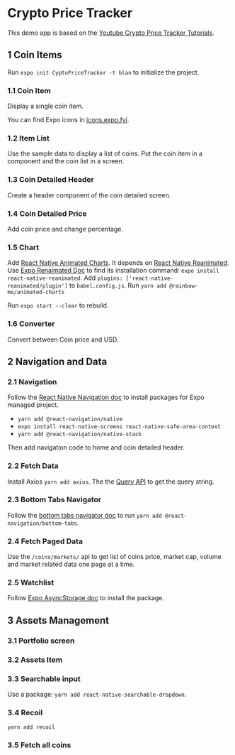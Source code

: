 # Crypto Price Tracker

This demo app is based on the [Youtube Crypto Price Tracker Tutorials](https://www.youtube.com/playlist?list=PLY3ncAV1dSVDcxSwME2axkJmu5lcJqW0t).

## 1 Coin Items

Run `expo init CyptoPriceTracker -t blan` to initialize the project.

### 1.1 Coin Item

Display a single coin item.

You can find Expo icons in [icons.expo.fyi](https://icons.expo.fyi/).

### 1.2 Item List

Use the sample data to display a list of coins. Put the coin item in a component and the coin list in a screen.

### 1.3 Coin Detailed Header

Create a header component of the coin detailed screen.

### 1.4 Coin Detailed Price

Add coin price and change percentage.

### 1.5 Chart

Add [React Native Animated Charts](https://github.com/rainbow-me/react-native-animated-charts). It depends on [React Native Reanimated](https://docs.swmansion.com/react-native-reanimated/). Use [Expo Renaimated Doc](https://docs.expo.dev/versions/latest/sdk/reanimated/) to find its installation command: `expo install react-native-reanimated`. Add `plugins: ['react-native-reanimated/plugin']` to `babel.config.js`. Run `yarn add @rainbow-me/animated-charts`

Run `expo start --clear` to rebuild.

### 1.6 Converter

Convert between Coin price and USD.

## 2 Navigation and Data

### 2.1 Navigation

Follow the [React Native Navigation doc](https://reactnavigation.org/docs/getting-started/) to install packages for Expo managed project.

- `yarn add @react-navigation/native`
- `expo install react-native-screens react-native-safe-area-context`
- `yarn add @react-navigation/native-stack`

Then add navigation code to home and coin detailed header.

### 2.2 Fetch Data

Install Axios `yarn add axios`. The the [Query API](https://www.coingecko.com/en/api/documentation) to get the query string.

### 2.3 Bottom Tabs Navigator

Follow the [bottom tabs navigator doc](https://reactnavigation.org/docs/bottom-tab-navigator/) to run `yarn add @react-navigation/bottom-tabs`.

### 2.4 Fetch Paged Data

Use the `/coins/markets/` api to get list of coins price, market cap, volume and market related data one page at a time.

### 2.5 Watchlist

Follow [Expo AsyncStorage doc](https://docs.expo.dev/versions/latest/sdk/async-storage/) to install the package.

## 3 Assets Management

### 3.1 Portfolio screen

### 3.2 Assets Item

### 3.3 Searchable input

Use a package: `yarn add react-native-searchable-dropdown`.

### 3.4 Recoil

`yarn add recoil`

### 3.5 Fetch all coins
